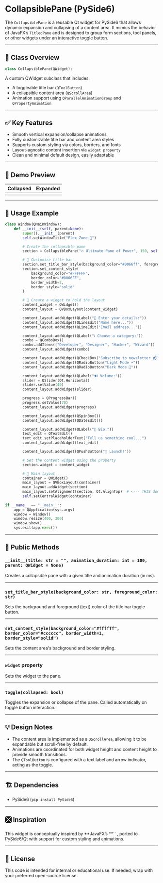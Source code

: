 # CollapsiblePane (PySide6)

The `CollapsiblePane` is a reusable Qt widget for PySide6 that allows dynamic expansion and collapsing of a content area. It mimics the behavior of JavaFX’s `TitledPane` and is designed to group form sections, tool panels, or other widgets under an interactive toggle button.

---

## 📆 Class Overview

```python
class CollapsiblePane(QWidget):
```

A custom QWidget subclass that includes:

- A toggleable title bar (`QToolButton`)
- A collapsible content area (`QScrollArea`)
- Animation support using `QParallelAnimationGroup` and `QPropertyAnimation`

---

## ✅ Key Features

- Smooth vertical expansion/collapse animations
- Fully customizable title bar and content area styles
- Supports custom styling via colors, borders, and fonts
- Layout-agnostic content insertion via `widget property`
- Clean and minimal default design, easily adaptable

---

## 📸 Demo Preview

| Collapsed | Expanded |
| --------- | -------- |
|           |          |

---

## 🧪 Usage Example

```python
class Window(QMainWindow):
    def __init__(self, parent=None):
        super().__init__(parent)
        self.setWindowTitle("Flex Zone 🧹")

        # Create the collapsible pane
        section = CollapsiblePane("🔥 Ultimate Pane of Power", 150, self)

        # 🎨 Customize title bar
        section.set_title_bar_style(background_color="#0066ff", foreground_color="#FFFFFF")
        section.set_content_style(
            background_color="#FFFFFF",
            border_color="#0066FF",
            border_width=2,
            border_style="solid"
        )

        # 💎 Create a widget to hold the layout
        content_widget = QWidget()
        content_layout = QVBoxLayout(content_widget)

        content_layout.addWidget(QLabel("📝 Enter your details:"))
        content_layout.addWidget(QLineEdit("Name here..."))
        content_layout.addWidget(QLineEdit("Email address..."))

        content_layout.addWidget(QLabel("🕽️ Choose a category:"))
        combo = QComboBox()
        combo.addItems(["Developer", "Designer", "Hacker", "Wizard"])
        content_layout.addWidget(combo)

        content_layout.addWidget(QCheckBox("Subscribe to newsletter 📬"))
        content_layout.addWidget(QRadioButton("Light Mode ☀️"))
        content_layout.addWidget(QRadioButton("Dark Mode 🌙"))

        content_layout.addWidget(QLabel("🔊 Volume:"))
        slider = QSlider(Qt.Horizontal)
        slider.setValue(40)
        content_layout.addWidget(slider)

        progress = QProgressBar()
        progress.setValue(70)
        content_layout.addWidget(progress)

        content_layout.addWidget(QSpinBox())
        content_layout.addWidget(QDateEdit())

        content_layout.addWidget(QLabel("🧾 Bio:"))
        text_edit = QTextEdit()
        text_edit.setPlaceholderText("Tell us something cool...")
        content_layout.addWidget(text_edit)

        content_layout.addWidget(QPushButton("🚀 Launch!"))

        # Set the content widget using the property
        section.widget = content_widget

        # 🌟 Main layout
        container = QWidget()
        main_layout = QVBoxLayout(container)
        main_layout.addWidget(section)
        main_layout.setAlignment(section, Qt.AlignTop)  # <--- THIS does the magic
        self.setCentralWidget(container)
        
if __name__ == "__main__":
    app = QApplication(sys.argv)
    window = Window()
    window.resize(400, 300)
    window.show()
    sys.exit(app.exec())
```

---

## 🔧 Public Methods

### `__init__(title: str = "", animation_duration: int = 100, parent: QWidget = None)`

Creates a collapsible pane with a given title and animation duration (in ms).

---

### `set_title_bar_style(background_color: str, foreground_color: str)`

Sets the background and foreground (text) color of the title bar toggle button.

---

### `set_content_style(background_color="#ffffff", border_color="#cccccc", border_width=1, border_style="solid")`

Sets the content area's background and border styling.

---

### `widget` property

Sets the widget to the pane.

---

### `toggle(collapsed: bool)`

Toggles the expansion or collapse of the pane. Called automatically on toggle button interaction.

---

## 💡 Design Notes

- The content area is implemented as a `QScrollArea`, allowing it to be expandable but scroll-free by default.
- Animations are coordinated for both widget height and content height to provide smooth transitions.
- The `QToolButton` is configured with a text label and arrow indicator, acting as the toggle.

---

## 🏗️ Dependencies

- PySide6 (`pip install PySide6`)

---

## 🮽 Inspiration

This widget is conceptually inspired by **JavaFX’s **`` , ported to PySide6/Qt with support for custom styling and animations.

---

## 📜 License

This code is intended for internal or educational use. If needed, wrap with your preferred open-source license.

